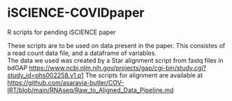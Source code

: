 # iSCIENCE-COVIDpaper
R scripts for pending iSCIENCE paper

These scripts are to be used on data present in the paper.  This consistes of a read count data file, and a dataframe of variables.  
The data we used was created by a Star alignment script from fastq files in bdGAP https://www.ncbi.nlm.nih.gov/projects/gap/cgi-bin/study.cgi?study_id=phs002258.v1.p1
The scripts for alignment are available at https://github.com/asaravia-butler/COV-IRT/blob/main/RNAseq/Raw_to_Aligned_Data_Pipeline.md
